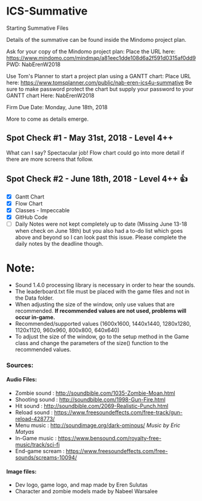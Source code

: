 # ICS-Summative
Starting Summative Files

Details of the summative can be found inside the Mindomo project plan.

Ask for your copy of the Mindomo project plan:  Place the URL here:  https://www.mindomo.com/mindmap/a81eec1dde108d6a2f591d0315af0dd9  PWD: NabErenW2018

Use Tom's Planner to start a project plan using a GANTT chart: Place URL here: https://www.tomsplanner.com/public/nab-eren-ics4u-summative
Be sure to make password protect the chart but supply your password to your GANTT chart Here: NabErenW2018

Firm Due Date: Monday, June 18th, 2018

More to come as details emerge.

Spot Check #1 - May 31st, 2018 - Level 4++
--

What can I say?  Spectacular job!
Flow chart could go into more detail if there are more screens that follow.

Spot Check #2 - June 18th, 2018 - Level 4++ :+1:
--
- [x] Gantt Chart 
- [x] Flow Chart
- [x] Classes - Impeccable
- [x] GitHub Code
- [ ] Daily Notes were not kept completely up to date (Missing June 13-18 when check on June 18th) but you also had a to-do list which goes above and beyond so I can look past this issue.  Please complete the daily notes by the deadline though.

# Note:
* Sound 1.4.0 processing library is necessary in order to hear the sounds.
* The leaderboard.txt file must be placed with the game files and not in the Data folder.
* When adjusting the size of the window, only use values that are recommended. **If recommended values are not used, problems will occur in-game.** 
* Recommended/supported values (1600x1600, 1440x1440, 1280x1280, 1120x1120, 960x960, 800x800, 640x640)
* To adjust the size of the window, go to the setup method in the Game class and change the parameters of the size() function to the recommended values.

### Sources:

#### Audio Files:
* Zombie sound : http://soundbible.com/1035-Zombie-Moan.html
* Shooting sound : http://soundbible.com/1998-Gun-Fire.html
* Hit sound : http://soundbible.com/2069-Realistic-Punch.html
* Reload sound : https://www.freesoundeffects.com/free-track/gun-reload-428773/
* Menu music : http://soundimage.org/dark-ominous/ *Music by Eric Matyas*
* In-Game music : https://www.bensound.com/royalty-free-music/track/sci-fi
* End-game scream : https://www.freesoundeffects.com/free-sounds/screams-10094/

#### Image files:
* Dev logo, game logo, and map made by Eren Sulutas
* Character and zombie models made by Nabeel Warsalee
